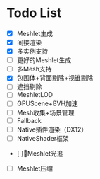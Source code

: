 # Todo List

- [x] Meshlet生成
- [x] 间接渲染
- [x] 多实例支持
- [ ] 更好的Meshlet生成
- [ ] 多Mesh支持
- [x] 包围体+背面剔除+视锥剔除
- [ ] 遮挡剔除
- [ ] MeshletLOD
- [ ] GPUScene+BVH加速
- [ ] Mesh收集+场景管理
- [ ] Fallback
- [ ] Native插件渲染（DX12）
- [ ] NativeShader框架
- [ ]Meshlet光追
- [ ] Meshlet压缩

